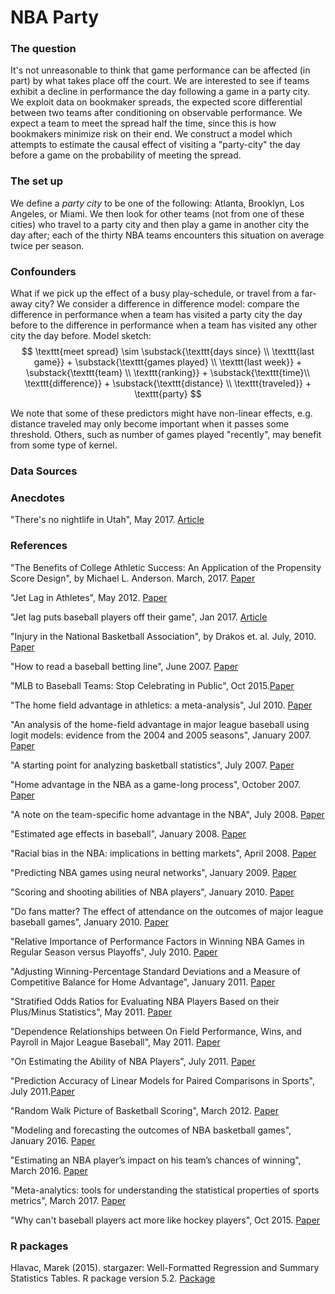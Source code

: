 # NBA Party

### The question
It's not unreasonable to think that game performance can be affected (in part) by what takes place off the court. We are interested to see if teams exhibit a decline in performance the day following a game in a party city. We exploit data on bookmaker spreads, the expected score differential between two teams after conditioning on observable performance. We expect a team to meet the spread half the time, since this is how bookmakers minimize risk on their end. We construct a model which attempts to estimate the causal effect of  visiting a "party-city" the day before a game on the probability of meeting the spread.

### The set up
We define a *party city* to be one of the following: Atlanta, Brooklyn, Los Angeles, or Miami. We then look for other teams (not from one of these cities)
who travel to a party city and then play a game in another city the day after; each of the thirty NBA teams encounters this situation on average twice per season.

### Confounders
What if we pick up the effect of a busy play-schedule, or travel from a far-away city? We consider a difference in difference model: compare the difference in performance when a team has visited a party city the day before to the difference in performance when a team has visited any other city the day before. Model sketch:
$$
\texttt{meet spread} \sim \substack{\texttt{days since} \\ \texttt{last game}} + \substack{\texttt{games played} \\ \texttt{last week}} + \substack{\texttt{team} \\ \texttt{ranking}} + \substack{\texttt{time}\\ \texttt{difference}} + \substack{\texttt{distance} \\ \texttt{traveled}} + \texttt{party}
$$

We note that some of these predictors might have non-linear effects, e.g. distance traveled may only become important when it passes some threshold. Others, such as number of games played "recently", may benefit from some type of kernel.

### Data Sources

### Anecdotes
"There's no nightlife in Utah", May 2017. [Article](http://kron4.com/2017/05/01/warriors-forward-matt-barnes-on-playing-jazz-in-second-round-of-nba-playoffs-theres-no-nightlife-in-utah/)

### References
"The Benefits of College Athletic Success: An Application of the Propensity Score Design", by Michael L. Anderson. March, 2017. [Paper](http://www.mitpressjournals.org/doi/pdfplus/10.1162/REST_a_00589)

"Jet Lag in Athletes", May 2012. [Paper](https://www.ncbi.nlm.nih.gov/pmc/articles/PMC3435929/)

"Jet lag puts baseball players off their game", Jan 2017.
[Article](https://www.sciencemag.org/news/2017/01/jet-lag-puts-baseball-players-their-game)

"Injury in the National Basketball Association", by Drakos et. al. July, 2010. [Paper](https://www.ncbi.nlm.nih.gov/pmc/articles/PMC3445097/)

"How to read a baseball betting line", June 2007. [Paper](http://bleacherreport.com/articles/1113-how-to-read-a-baseball-betting-line)

"MLB to Baseball Teams: Stop Celebrating in Public", Oct 2015.[Paper](http://www.esquire.com/sports/news/a39092/mlb-players-spraying-champagne-partying-rules/)

"The home field advantage in athletics: a meta-analysis", Jul 2010. [Paper](http://onlinelibrary.wiley.com/doi/10.1111/j.1559-1816.2010.00641.x/full)

"An analysis of the home-field advantage in major league baseball using logit models: evidence from the 2004 and 2005 seasons", January 2007. [Paper](https://www.degruyter.com/view/j/jqas.2007.3.1/jqas.2007.3.1.1045/jqas.2007.3.1.1045.xml?format=INT)

"A starting point for analyzing basketball statistics", July 2007. [Paper](https://www.degruyter.com/view/j/jqas.2007.3.3/jqas.2007.3.3.1070/jqas.2007.3.3.1070.xml?format=INT)

"Home advantage in the NBA as a game-long process", October 2007. [Paper](https://www.degruyter.com/view/j/jqas.2007.3.4/jqas.2007.3.4.1081/jqas.2007.3.4.1081.xml?format=INT)

"A note on the team-specific home advantage in the NBA", July 2008. [Paper](https://www.degruyter.com/view/j/jqas.2008.4.3/jqas.2008.4.3.1128/jqas.2008.4.3.1128.xml?format=INT)

"Estimated age effects in baseball", January 2008. [Paper](https://www.degruyter.com/view/j/jqas.2008.4.1/jqas.2008.4.1.1074/jqas.2008.4.1.1074.xml?format=INT)

"Racial bias in the NBA: implications in betting markets", April 2008. [Paper](https://www.degruyter.com/view/j/jqas.2008.4.2/jqas.2008.4.2.1112/jqas.2008.4.2.1112.xml?format=INT)

"Predicting NBA games using neural networks", January 2009. [Paper](https://www.degruyter.com/view/j/jqas.2009.5.1/jqas.2009.5.1.1156/jqas.2009.5.1.1156.xml?format=INT)

"Scoring and shooting abilities of NBA players", January 2010. [Paper](https://www.degruyter.com/view/j/jqas.2010.6.1/jqas.2010.6.1.1194/jqas.2010.6.1.1194.xml?format=INT)

"Do fans matter? The effect of attendance on the outcomes of major league baseball games", January 2010. [Paper](https://www.degruyter.com/view/j/jqas.2010.6.1/jqas.2010.6.1.1192/jqas.2010.6.1.1192.xml?format=INT)

"Relative Importance of Performance Factors in Winning NBA Games in Regular Season versus Playoffs", July 2010. [Paper](https://www.degruyter.com/view/j/jqas.2010.6.3/jqas.2010.6.3.1260/jqas.2010.6.3.1260.xml?format=INT)

"Adjusting Winning-Percentage Standard Deviations and a Measure of Competitive Balance for Home Advantage", January 2011. [Paper](https://www.degruyter.com/view/j/jqas.2011.7.1/jqas.2011.7.1.1297/jqas.2011.7.1.1297.xml?format=INT)

"Stratified Odds Ratios for Evaluating NBA Players Based on their Plus/Minus Statistics", May 2011. [Paper](https://www.degruyter.com/view/j/jqas.2011.7.2/jqas.2011.7.2.1320/jqas.2011.7.2.1320.xml?format=INT)

"Dependence Relationships between On Field Performance, Wins, and Payroll in Major League Baseball", May 2011. [Paper](https://www.degruyter.com/view/j/jqas.2011.7.2/jqas.2011.7.2.1321/jqas.2011.7.2.1321.xml?format=INT)

"On Estimating the Ability of NBA Players", July 2011. [Paper](https://www.degruyter.com/view/j/jqas.2011.7.3/jqas.2011.7.3.1298/jqas.2011.7.3.1298.xml?format=INT)

"Prediction Accuracy of Linear Models for Paired Comparisons in Sports", July 2011.[Paper](https://www.degruyter.com/view/j/jqas.2011.7.3/jqas.2011.7.3.1303/jqas.2011.7.3.1303.xml?format=INT)

"Random Walk Picture of Basketball Scoring", March 2012. [Paper](https://www.degruyter.com/view/j/jqas.2012.8.issue-1/1559-0410.1416/1559-0410.1416.xml?format=INT)

"Modeling and forecasting the outcomes of NBA basketball games", January 2016. [Paper](https://www.degruyter.com/view/j/jqas.2016.12.issue-1/jqas-2015-0088/jqas-2015-0088.xml?format=INT)

"Estimating an NBA player’s impact on his team’s chances of winning", March 2016. [Paper](https://www.degruyter.com/view/j/jqas.2016.12.issue-2/jqas-2015-0027/jqas-2015-0027.xml?format=INT)

"Meta-analytics: tools for understanding the statistical properties of sports metrics", March 2017. [Paper](https://www.degruyter.com/view/j/jqas.2016.12.issue-4/jqas-2016-0098/jqas-2016-0098.xml?format=INT)

"Why can't baseball players act more like hockey players", Oct 2015. [Paper](http://www.thehockeynews.com/news/article/why-cant-baseball-players-act-more-like-hockey-players)

### R packages
 Hlavac, Marek (2015). stargazer: Well-Formatted Regression and Summary Statistics Tables.
 R package version 5.2. [Package](http://CRAN.R-project.org/package=stargazer )
